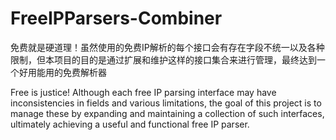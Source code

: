 # FreeIPParsers-Combiner
免费就是硬道理！虽然使用的免费IP解析的每个接口会有存在字段不统一以及各种限制，但本项目的目的是通过扩展和维护这样的接口集合来进行管理，最终达到一个好用能用的免费解析器

Free is justice! Although each free IP parsing interface may have inconsistencies in fields and various limitations, the goal of this project is to manage these by expanding and maintaining a collection of such interfaces, ultimately achieving a useful and functional free IP parser.
